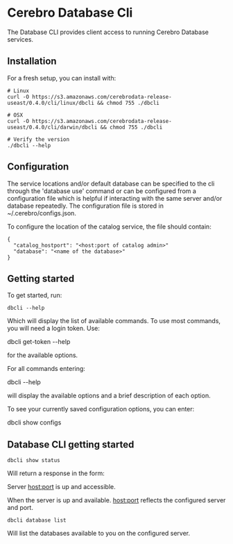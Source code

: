 # Cerebro Database Cli

The Database CLI provides client access to running Cerebro Database services.

## Installation
For a fresh setup, you can install with:

    # Linux
    curl -O https://s3.amazonaws.com/cerebrodata-release-useast/0.4.0/cli/linux/dbcli && chmod 755 ./dbcli

    # OSX
    curl -O https://s3.amazonaws.com/cerebrodata-release-useast/0.4.0/cli/darwin/dbcli && chmod 755 ./dbcli
    
    # Verify the version
    ./dbcli --help

## Configuration
The service locations and/or default database can be specified to the cli through the
'database use' command or can be configured from a configuration file which is helpful
if interacting with the same server and/or database repeatedly. The configuration file
is stored in ~/.cerebro/configs.json.

To configure the location of the catalog service, the file should contain:
```
{
  "catalog_hostport": "<host:port of catalog admin>"
  "database": "<name of the database>"
}
```

## Getting started
To get started, run:

    dbcli --help

Which will display the list of available commands.  To use most commands, you
will need a login token.  Use:

dbcli get-token --help

for the available options.

For all commands entering:

dbcli <command> --help

will display the available options and a brief description of each option.

To see your currently saved configuration options, you can enter:

   dbcli show configs

## Database CLI getting started

    dbcli show status

Will return a response in the form:

Server <host:port> is up and accessible.

When the server is up and available. <host:port> reflects the configured server and port.

    dbcli database list

Will list the databases available to you on the configured server.
